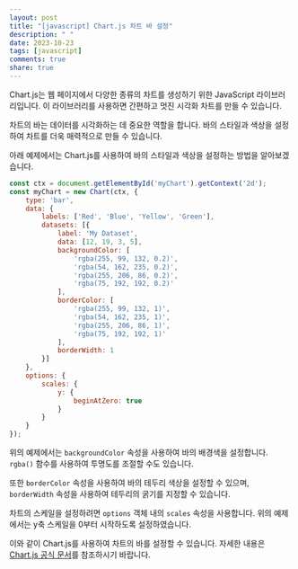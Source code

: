 ```yaml
---
layout: post
title: "[javascript] Chart.js 차트 바 설정"
description: " "
date: 2023-10-23
tags: [javascript]
comments: true
share: true
---
```


Chart.js는 웹 페이지에서 다양한 종류의 차트를 생성하기 위한 JavaScript 라이브러리입니다. 이 라이브러리를 사용하면 간편하고 멋진 시각화 차트를 만들 수 있습니다.

차트의 바는 데이터를 시각화하는 데 중요한 역할을 합니다. 바의 스타일과 색상을 설정하여 차트를 더욱 매력적으로 만들 수 있습니다.

아래 예제에서는 Chart.js를 사용하여 바의 스타일과 색상을 설정하는 방법을 알아보겠습니다.

```javascript
const ctx = document.getElementById('myChart').getContext('2d');
const myChart = new Chart(ctx, {
    type: 'bar',
    data: {
        labels: ['Red', 'Blue', 'Yellow', 'Green'],
        datasets: [{
            label: 'My Dataset',
            data: [12, 19, 3, 5],
            backgroundColor: [
                'rgba(255, 99, 132, 0.2)',
                'rgba(54, 162, 235, 0.2)',
                'rgba(255, 206, 86, 0.2)',
                'rgba(75, 192, 192, 0.2)'
            ],
            borderColor: [
                'rgba(255, 99, 132, 1)',
                'rgba(54, 162, 235, 1)',
                'rgba(255, 206, 86, 1)',
                'rgba(75, 192, 192, 1)'
            ],
            borderWidth: 1
        }]
    },
    options: {
        scales: {
            y: {
                beginAtZero: true
            }
        }
    }
});
```

위의 예제에서는 `backgroundColor` 속성을 사용하여 바의 배경색을 설정합니다. `rgba()` 함수를 사용하여 투명도를 조절할 수도 있습니다.

또한 `borderColor` 속성을 사용하여 바의 테두리 색상을 설정할 수 있으며, `borderWidth` 속성을 사용하여 테두리의 굵기를 지정할 수 있습니다.

차트의 스케일을 설정하려면 `options` 객체 내의 `scales` 속성을 사용합니다. 위의 예제에서는 y축 스케일을 0부터 시작하도록 설정하였습니다.

이와 같이 Chart.js를 사용하여 차트의 바를 설정할 수 있습니다. 자세한 내용은 [Chart.js 공식 문서](https://www.chartjs.org/docs/latest/charts/bar.html)를 참조하시기 바랍니다.